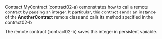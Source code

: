 Contract MyContract (contract02-a) demonstrates how to call a remote contract by passing an integer. It particular, this contract sends an instance of the **AnotherContract** remote class and calls its method specified in the contract02-b.

The remote contract (contract02-b) saves this integer in persistent variable.
